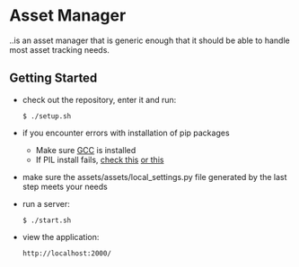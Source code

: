Asset Manager
=============

..is an asset manager that is generic enough that it should be able to handle most asset tracking needs.




Getting Started
---------------

*   check out the repository, enter it and run:

        $ ./setup.sh

*   if you encounter errors with installation of pip packages

    *   Make sure [GCC](http://gcc.gnu.org/) is installed
    *   If PIL install fails, [check this](http://jj.isgeek.net/2011/09/install-pil-with-jpeg-support-on-ubuntu-oneiric-64bits/) [or this](http://www.sandersnewmedia.com/why/2012/04/16/installing-pil-virtualenv-ubuntu-1204-precise-pangolin/)

*   make sure the assets/assets/local_settings.py file generated by the last step meets your needs

*   run a server:

        $ ./start.sh


*   view the application:

        http://localhost:2000/
